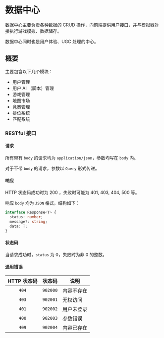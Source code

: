 # 数据中心

数据中心主要负责各种数据的 CRUD 操作，向前端提供用户接口，并与模拟器对接执行游戏模拟、数据储存。

数据中心同时也是用户体验、UGC 处理的中心。

## 概要

主要包含以下几个模块：

- 用户管理
- 用户 AI （脚本）管理
- 游戏管理
- 地图市场
- 竞赛管理
- 排位系统
- 匹配系统

### RESTful 接口

#### 请求

所有带有 `body` 的请求均为 `application/json`，参数均写在 `body` 内。

对于不带 `body` 的请求，参数以 `Query` 形式传递。

#### 响应

HTTP 状态码成功时为 200 ，失败时可能为 401, 403, 404, 500 等。

响应 `body` 均为 `JSON` 格式，结构如下：

```ts
interface Response<T> {
  status: number;
  message?: string;
  data: T;
}
```

#### 状态码

当请求成功时，`status` 为 0，失败时为非 0 的整数。

#### 通用错误

| HTTP 状态码 |  状态码  | 说明       |
| :---------: | :------: | ---------- |
|    `404`    | `902000` | 内容不存在 |
|    `403`    | `902001` | 无权访问   |
|    `401`    | `902002` | 用户未登录 |
|    `400`    | `902003` | 参数错误   |
|    `409`    | `902004` | 内容已存在 |
